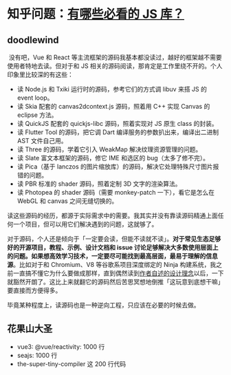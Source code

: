 # 知乎问题：[有哪些必看的 JS 库？](https://www.zhihu.com/question/429436558)

## doodlewind

​
没有吧，Vue 和 React 等主流框架的源码我基本都没读过，越好的框架越不需要使用者特地去读。但对于和 JS 相关的源码阅读，那肯定是工作里绕不开的。个人印象里比较深的有这些：

- 读 Node.js 和 Txiki 运行时的源码，参考它们的方式调 libuv 来搭 JS 的 event loop。
- 读 Skia 配套的 canvas2dcontext.js 源码，照着用 C++ 实现 Canvas 的 eclipse 方法。
- 读 QuickJS 配套的 quickjs-libc 源码，照着实现对 JS 原生 class 的封装。
- 读 Flutter Tool 的源码，把它调 Dart 编译服务的参数扒出来，编译出二进制 AST 文件自己用。
- 读 Three 的源码，学着它引入 WeakMap 解决纹理资源管理的问题。
- 读 Slate 富文本框架的源码，修它 IME 和选区的 bug（太多了修不完）。
- 读 Pica（基于 lanczos 的图片缩放库）的源码，解决它处理特殊尺寸图片报错的问题。
- 读 PBR 标准的 shader 源码，照着定制 3D 文字的渲染算法。
- 读 Photopea 的 shader 源码（需要 monkey-patch 一下），看它是怎么在 WebGL 和 canvas 之间无缝切换的。

读这些源码的经历，都源于实际需求中的需要。我其实并没有靠读源码精通上面任何一个项目，但可以用它们解决遇到的问题，这就够了。

对于源码，个人还是倾向于「一定要会读，但能不读就不读」。**对于常见生态足够好的开源项目，教程、示例、设计文档和 issue 讨论足够解决大多数使用层面上的问题。如果想高效学习技术，一定要尽可能找到最高层面，最易于理解的信息源**。比如对于和 Chromium、V8 等谷歌系项目深度绑定的 Ninja 构建系统，我之前一直搞不懂它为什么要做成那样，直到偶然读到[作者自述的设计理念](http://aosabook.org/en/posa/ninja.html)以后，一下就豁然开朗了。这比上来就翻它的源码然后苦思冥想地倒推「这玩意到底想干嘛」要直接而方便得多。

毕竟某种程度上，读源码也是一种逆向工程，只应该在必要的时候去做。

## 花果山大圣

- vue3: @vue/reactivity: 1000 行
- seajs: 1000 行
- the-super-tiny-compiler 这 200 行代码
